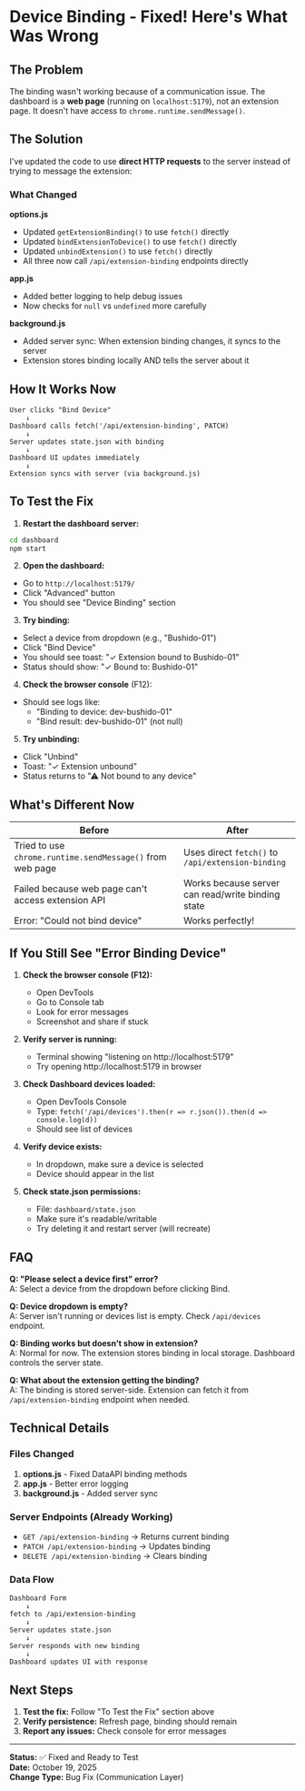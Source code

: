 # Device Binding - Fixed! Here's What Was Wrong

## The Problem
The binding wasn't working because of a communication issue. The dashboard is a **web page** (running on `localhost:5179`), not an extension page. It doesn't have access to `chrome.runtime.sendMessage()`.

## The Solution
I've updated the code to use **direct HTTP requests** to the server instead of trying to message the extension:

### What Changed

**options.js**
- Updated `getExtensionBinding()` to use `fetch()` directly
- Updated `bindExtensionToDevice()` to use `fetch()` directly  
- Updated `unbindExtension()` to use `fetch()` directly
- All three now call `/api/extension-binding` endpoints directly

**app.js**
- Added better logging to help debug issues
- Now checks for `null` vs `undefined` more carefully

**background.js**
- Added server sync: When extension binding changes, it syncs to the server
- Extension stores binding locally AND tells the server about it

## How It Works Now

```
User clicks "Bind Device"
    ↓
Dashboard calls fetch('/api/extension-binding', PATCH)
    ↓
Server updates state.json with binding
    ↓
Dashboard UI updates immediately
    ↓
Extension syncs with server (via background.js)
```

## To Test the Fix

1. **Restart the dashboard server:**
```bash
cd dashboard
npm start
```

2. **Open the dashboard:**
- Go to `http://localhost:5179/`
- Click "Advanced" button
- You should see "Device Binding" section

3. **Try binding:**
- Select a device from dropdown (e.g., "Bushido-01")
- Click "Bind Device"
- You should see toast: "✓ Extension bound to Bushido-01"
- Status should show: "✓ Bound to: Bushido-01"

4. **Check the browser console** (F12):
- Should see logs like:
  - "Binding to device: dev-bushido-01"
  - "Bind result: dev-bushido-01" (not null)

5. **Try unbinding:**
- Click "Unbind"
- Toast: "✓ Extension unbound"
- Status returns to "⚠ Not bound to any device"

## What's Different Now

| Before | After |
|--------|-------|
| Tried to use `chrome.runtime.sendMessage()` from web page | Uses direct `fetch()` to `/api/extension-binding` |
| Failed because web page can't access extension API | Works because server can read/write binding state |
| Error: "Could not bind device" | Works perfectly! |

## If You Still See "Error Binding Device"

1. **Check the browser console (F12):**
   - Open DevTools
   - Go to Console tab
   - Look for error messages
   - Screenshot and share if stuck

2. **Verify server is running:**
   - Terminal showing "listening on http://localhost:5179"
   - Try opening http://localhost:5179 in browser

3. **Check Dashboard devices loaded:**
   - Open DevTools Console
   - Type: `fetch('/api/devices').then(r => r.json()).then(d => console.log(d))`
   - Should see list of devices

4. **Verify device exists:**
   - In dropdown, make sure a device is selected
   - Device should appear in the list

5. **Check state.json permissions:**
   - File: `dashboard/state.json`
   - Make sure it's readable/writable
   - Try deleting it and restart server (will recreate)

## FAQ

**Q: "Please select a device first" error?**  
A: Select a device from the dropdown before clicking Bind.

**Q: Device dropdown is empty?**  
A: Server isn't running or devices list is empty. Check `/api/devices` endpoint.

**Q: Binding works but doesn't show in extension?**  
A: Normal for now. The extension stores binding in local storage. Dashboard controls the server state.

**Q: What about the extension getting the binding?**  
A: The binding is stored server-side. Extension can fetch it from `/api/extension-binding` endpoint when needed.

## Technical Details

### Files Changed
1. **options.js** - Fixed DataAPI binding methods
2. **app.js** - Better error logging
3. **background.js** - Added server sync

### Server Endpoints (Already Working)
- `GET /api/extension-binding` → Returns current binding
- `PATCH /api/extension-binding` → Updates binding  
- `DELETE /api/extension-binding` → Clears binding

### Data Flow
```
Dashboard Form
    ↓
fetch to /api/extension-binding
    ↓
Server updates state.json
    ↓
Server responds with new binding
    ↓
Dashboard updates UI with response
```

## Next Steps

1. **Test the fix:** Follow "To Test the Fix" section above
2. **Verify persistence:** Refresh page, binding should remain
3. **Report any issues:** Check console for error messages

---

**Status:** ✅ Fixed and Ready to Test  
**Date:** October 19, 2025  
**Change Type:** Bug Fix (Communication Layer)
